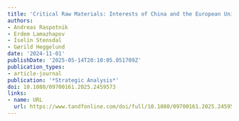 ```yaml
---
title: 'Critical Raw Materials: Interests of China and the European Union in the Arctic'
authors:
- Andreas Raspotnik
- Erdem Lamazhapov
- Iselin Stensdal
- Gørild Heggelund
date: '2024-11-01'
publishDate: '2025-05-14T20:10:05.051709Z'
publication_types:
- article-journal
publication: '*Strategic Analysis*'
doi: 10.1080/09700161.2025.2459573
links:
- name: URL
  url: https://www.tandfonline.com/doi/full/10.1080/09700161.2025.2459573
---
```

